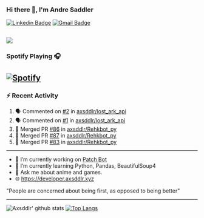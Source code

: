 ### Hi there 👋, I'm Andre Saddler
[![Linkedin Badge](https://img.shields.io/badge/-andrexsaddler-blue?style=flat-square&logo=Linkedin&logoColor=white&link=https://www.linkedin.com/in/andrexsaddler/)](https://www.linkedin.com/in/andrexsaddler/)
[![Gmail Badge](https://img.shields.io/badge/-contact@rehkloos.com-c14438?style=flat-square&logo=Gmail&logoColor=white&link=mailto:contact@rehkloos.com)](mailto:contact@rehkloos.com)

![](https://komarev.com/ghpvc/?username=axsddlr&color=dc143c)
---
### Spotify Playing 🎧

[![Spotify](https://novatorem.rehkloos.vercel.app/api/spotify)](https://open.spotify.com/user/Rehkloos)
---

### :zap: Recent Activity

<!--START_SECTION:activity-->
1. 🗣 Commented on [#2](https://github.com/axsddlr/lost_ark_api/issues/2) in [axsddlr/lost_ark_api](https://github.com/axsddlr/lost_ark_api)
2. 🗣 Commented on [#1](https://github.com/axsddlr/lost_ark_api/issues/1) in [axsddlr/lost_ark_api](https://github.com/axsddlr/lost_ark_api)
3. 🎉 Merged PR [#86](https://github.com/axsddlr/Rehkbot_py/pull/86) in [axsddlr/Rehkbot_py](https://github.com/axsddlr/Rehkbot_py)
4. 🎉 Merged PR [#87](https://github.com/axsddlr/Rehkbot_py/pull/87) in [axsddlr/Rehkbot_py](https://github.com/axsddlr/Rehkbot_py)
5. 🎉 Merged PR [#83](https://github.com/axsddlr/Rehkbot_py/pull/83) in [axsddlr/Rehkbot_py](https://github.com/axsddlr/Rehkbot_py)
<!--END_SECTION:activity-->

---

- 🔭 I’m currently working on [Patch Bot](https://github.com/axsddlr/patch_bot)
- 🌱 I’m currently learning Python, Pandas, BeautifulSoup4
- 💬 Ask me about anime and games.
- 🌐 https://developer.axsddlr.xyz

"People are concerned about being first, as opposed to being better"

---
![Axsddlr' github stats](https://github-readme-stats.vercel.app/api?username=axsddlr&count_private=true)
[![Top Langs](https://github-readme-stats.vercel.app/api/top-langs/?username=axsddlr&layout=compact)](https://github.com/anuraghazra/github-readme-stats)
